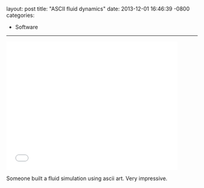 layout: post
title:  "ASCII fluid dynamics"
date:   2013-12-01 16:46:39 -0800
categories:
  - Software
---

<iframe class="embedly-embed" src="//cdn.embedly.com/widgets/media.html?src=https%3A%2F%2Fwww.youtube.com%2Fembed%2FQMYfkOtYYlg%3Ffeature%3Doembed&url=https%3A%2F%2Fwww.youtube.com%2Fwatch%3Fv%3DQMYfkOtYYlg&image=https%3A%2F%2Fi.ytimg.com%2Fvi%2FQMYfkOtYYlg%2Fhqdefault.jpg&key=d815972c91e546edb5d2d02e509f8b1c&type=text%2Fhtml&schema=youtube" width="450" height="338" scrolling="no" frameborder="0" allowfullscreen></iframe>

Someone built a fluid simulation using ascii art. Very impressive. 
